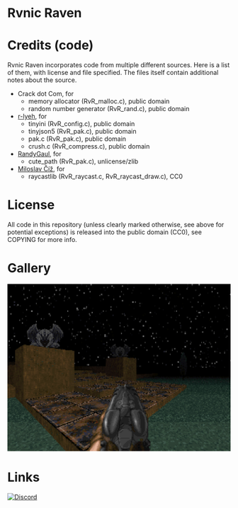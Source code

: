# Rvnic Raven

# Credits (code)

Rvnic Raven incorporates code from multiple different sources. Here is a list of them, with license and file specified. The files itself contain additional notes about the source.

* Crack dot Com, for
   * memory allocator (RvR_malloc.c), public domain
   * random number generator (RvR_rand.c), public domain
* [r-lyeh](https://github.com/r-lyeh), for
   * tinyini (RvR_config.c), public domain
   * tinyjson5 (RvR_pak.c), public domain
   * pak.c (RvR_pak.c), public domain
   * crush.c (RvR_compress.c), public domain
* [RandyGaul](https://github.com/RandyGaul), for
   * cute_path (RvR_pak.c), unlicense/zlib
* [Miloslav Číž](https://gitlab.com/drummyfish), for
   * raycastlib (RvR_raycast.c, RvR_raycast_draw.c), CC0

# License

All code in this repository (unless clearly marked otherwise, see above for potential exceptions) is released into the public domain (CC0), see COPYING for more info.

# Gallery

![Preview](preview/0.png)

# Links
<a href="https://discord.gg/Nch8hjdZ2V"><img alt="Discord" src="https://img.shields.io/badge/chat-HLH-738bd7.svg?logo=discord"/></a>
